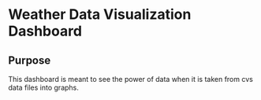# Weather Data Visualization Dashboard 

## Purpose
This dashboard is meant to see the power of data when it is taken from cvs data files into graphs.